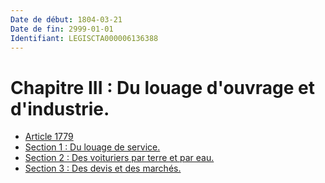 ```yaml
---
Date de début: 1804-03-21
Date de fin: 2999-01-01
Identifiant: LEGISCTA000006136388
---
```


<h1>Chapitre III : Du louage d'ouvrage et d'industrie.</h1>

- [Article 1779](article_1779.md)
- [Section 1 : Du louage de service.](section_1/README.md)
- [Section 2 : Des voituriers par terre et par eau.](section_2/README.md)
- [Section 3 : Des devis et des marchés.](section_3/README.md)
